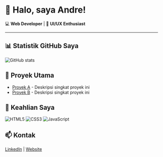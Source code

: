 # 👋 Halo, saya Andre!
💻 **Web Developer** | 🎨 **UI/UX Enthusiast**

--- 

## 📊 Statistik GitHub Saya
![GitHub stats](https://github-readme-stats.vercel.app/api?username=yourusername&show_icons=true&theme=tokyonight)

## 🌟 Proyek Utama
- [Proyek A](link-ke-repositori) - Deskripsi singkat proyek ini
- [Proyek B](link-ke-repositori) - Deskripsi singkat proyek ini

## 💼 Keahlian Saya
![HTML5](https://img.shields.io/badge/-HTML5-E34F26?logo=html5&logoColor=white&style=flat)
![CSS3](https://img.shields.io/badge/-CSS3-1572B6?logo=css3&logoColor=white&style=flat)
![JavaScript](https://img.shields.io/badge/-JavaScript-F7DF1E?logo=javascript&logoColor=black&style=flat)

## 📫 Kontak
[LinkedIn](https://linkedin.com/in/yourusername) | [Website](https://yourwebsite.com)
